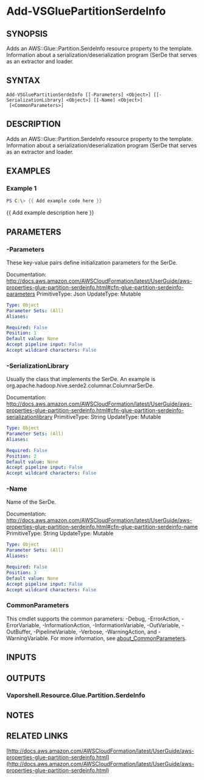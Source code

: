 # Add-VSGluePartitionSerdeInfo

## SYNOPSIS
Adds an AWS::Glue::Partition.SerdeInfo resource property to the template.
Information about a serialization/deserialization program (SerDe that serves as an extractor and loader.

## SYNTAX

```
Add-VSGluePartitionSerdeInfo [[-Parameters] <Object>] [[-SerializationLibrary] <Object>] [[-Name] <Object>]
 [<CommonParameters>]
```

## DESCRIPTION
Adds an AWS::Glue::Partition.SerdeInfo resource property to the template.
Information about a serialization/deserialization program (SerDe that serves as an extractor and loader.

## EXAMPLES

### Example 1
```powershell
PS C:\> {{ Add example code here }}
```

{{ Add example description here }}

## PARAMETERS

### -Parameters
These key-value pairs define initialization parameters for the SerDe.

Documentation: http://docs.aws.amazon.com/AWSCloudFormation/latest/UserGuide/aws-properties-glue-partition-serdeinfo.html#cfn-glue-partition-serdeinfo-parameters
PrimitiveType: Json
UpdateType: Mutable

```yaml
Type: Object
Parameter Sets: (All)
Aliases:

Required: False
Position: 1
Default value: None
Accept pipeline input: False
Accept wildcard characters: False
```

### -SerializationLibrary
Usually the class that implements the SerDe.
An example is org.apache.hadoop.hive.serde2.columnar.ColumnarSerDe.

Documentation: http://docs.aws.amazon.com/AWSCloudFormation/latest/UserGuide/aws-properties-glue-partition-serdeinfo.html#cfn-glue-partition-serdeinfo-serializationlibrary
PrimitiveType: String
UpdateType: Mutable

```yaml
Type: Object
Parameter Sets: (All)
Aliases:

Required: False
Position: 2
Default value: None
Accept pipeline input: False
Accept wildcard characters: False
```

### -Name
Name of the SerDe.

Documentation: http://docs.aws.amazon.com/AWSCloudFormation/latest/UserGuide/aws-properties-glue-partition-serdeinfo.html#cfn-glue-partition-serdeinfo-name
PrimitiveType: String
UpdateType: Mutable

```yaml
Type: Object
Parameter Sets: (All)
Aliases:

Required: False
Position: 3
Default value: None
Accept pipeline input: False
Accept wildcard characters: False
```

### CommonParameters
This cmdlet supports the common parameters: -Debug, -ErrorAction, -ErrorVariable, -InformationAction, -InformationVariable, -OutVariable, -OutBuffer, -PipelineVariable, -Verbose, -WarningAction, and -WarningVariable. For more information, see [about_CommonParameters](http://go.microsoft.com/fwlink/?LinkID=113216).

## INPUTS

## OUTPUTS

### Vaporshell.Resource.Glue.Partition.SerdeInfo
## NOTES

## RELATED LINKS

[http://docs.aws.amazon.com/AWSCloudFormation/latest/UserGuide/aws-properties-glue-partition-serdeinfo.html](http://docs.aws.amazon.com/AWSCloudFormation/latest/UserGuide/aws-properties-glue-partition-serdeinfo.html)


